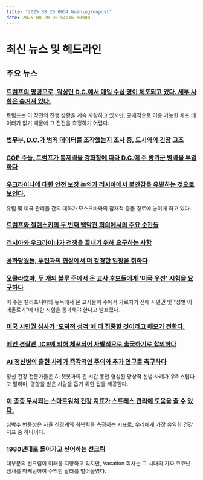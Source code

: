 ```yaml
---
title: "2025 08 20 0654 Washingtonpost"
date: 2025-08-20 06:54:16 +0900
---
```


# 최신 뉴스 및 헤드라인

## 주요 뉴스

### [트럼프의 명령으로, 워싱턴 D.C.에서 매일 수십 명이 체포되고 있다. 세부 사항은 숨겨져 있다.](https://www.washingtonpost.com/dc-md-va/2025/08/19/trump-crime-arrest-reports-hidden/)
트럼프는 이 작전의 진행 상황을 계속 자랑하고 있지만, 공개적으로 이용 가능한 체포 데이터가 없기 때문에 그 진전을 측정하기 어렵다.

### [법무부, D.C.가 범죄 데이터를 조작했는지 조사 중, 도시와의 긴장 고조](https://www.washingtonpost.com/national-security/2025/08/19/trump-police-dc-takeover-justice-department/)

### [GOP 주들, 트럼프가 통제력을 강화함에 따라 D.C.에 주 방위군 병력을 투입하다](https://www.washingtonpost.com/dc-md-va/2025/08/19/trump-dc-national-guard-republican-states/)

### [우크라이나에 대한 안전 보장 논의가 러시아에서 불안감을 유발하는 것으로 보인다.](https://www.washingtonpost.com/world/2025/08/19/europe-ukraine-russia-trump-peace-security-guarantees/)
유럽 및 미국 관리들 간의 대화가 모스크바와의 잠재적 충돌 경로에 놓이게 하고 있다.

### [트럼프와 젤렌스키의 두 번째 백악관 회의에서의 주요 순간들](https://www.washingtonpost.com/politics/2025/08/19/trump-zelensky-meeting-key-moments/)

### [러시아와 우크라이나가 전쟁을 끝내기 위해 요구하는 사항](https://www.washingtonpost.com/world/2025/08/19/russia-ukraine-peace-deal-trump-putin-zelensky/)

### [공화당원들, 푸틴과의 협상에서 더 강경한 입장을 취하다](https://www.washingtonpost.com/politics/2025/08/19/republicans-congress-take-harder-line-negotiations-with-putin/)

### [오클라호마, 두 개의 블루 주에서 온 교사 후보들에게 '미국 우선' 시험을 요구하다](https://www.washingtonpost.com/education/2025/08/19/oklahoma-teachers-california-new-york-test/)
이 주는 캘리포니아와 뉴욕에서 온 교사들이 주에서 가르치기 전에 시민권 및 "성별 이데올로기"에 대한 시험을 통과해야 한다고 발표했다.

### [미국 시민권 심사가 '도덕적 성격'에 더 집중할 것이라고 메모가 전한다.](https://www.washingtonpost.com/immigration/2025/08/19/uscis-citizenship-good-moral-character-trump/)

### [메인 경찰관, ICE에 의해 체포되어 자발적으로 출국하기로 합의하다](https://www.washingtonpost.com/national/2025/08/18/immigration-police-ice-deported-maine/d3eddae0-7c64-11f0-971c-6c8e53bd2f21_story.html)

### [AI 정신병의 출현 사례가 즉각적인 주의와 추가 연구를 촉구하다](https://www.washingtonpost.com/health/2025/08/19/ai-psychosis-chatgpt-explained-mental-health/)
정신 건강 전문가들은 AI 챗봇과의 긴 시간 동안 형성된 망상적 신념 사례가 우려스럽다고 말하며, 영향을 받은 사람을 돕기 위한 팁을 제공한다.

### [이 종종 무시되는 스마트워치 건강 지표가 스트레스 관리에 도움을 줄 수 있다.](https://www.washingtonpost.com/wellness/2025/08/19/heart-rate-variability-stress-longevity/)
심박수 변동성은 자율 신경계의 회복력을 측정하는 지표로, 우리에게 가장 유익한 건강 지표 중 하나이다.

### [1980년대로 돌아가고 싶어하는 선크림](https://www.washingtonpost.com/style/of-interest/2025/08/19/vacation-sunscreen/)
대부분의 선크림이 미래를 지향하고 있지만, Vacation 회사는 그 시대의 가짜 코코넛 냄새를 마케팅하여 수백만 달러를 벌어들였다.